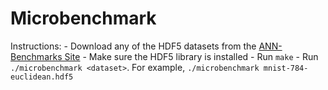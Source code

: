# Microbenchmark

Instructions: 
    - Download any of the HDF5 datasets from the [ANN-Benchmarks Site](https://github.com/erikbern/ann-benchmarks/blob/main/README.md)
    - Make sure the HDF5 library is installed
    - Run `make`
    - Run `./microbenchmark <dataset>`. For example, `./microbenchmark mnist-784-euclidean.hdf5`



